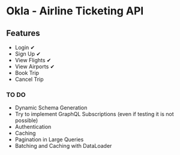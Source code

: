 # Okla - Airline Ticketing API

## Features
 - Login ✔
 - Sign Up ✔
 - View Flights ✔
 - View Airports ✔
 - Book Trip
 - Cancel Trip

### TO DO
 - Dynamic Schema Generation
 - Try to implement GraphQL Subscriptions (even if testing it is not possible)
 - Authentication
 - Caching
 - Pagination in Large Queries
 - Batching and Caching with DataLoader